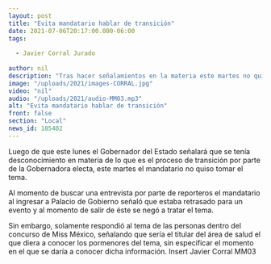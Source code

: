 ```yaml
---
layout: post
title: "Evita mandatario hablar de transición"
date: 2021-07-06T20:17:00.000-06:00
tags:
  
  - Javier Corral Jurado
  
author: nil
description: "Tras hacer señalamientos en la materia este martes no quiere tratar el tema ante los medios."
image: "/uploads/2021/images-CORRAL.jpg"
video: "nil"
audio: "/uploads/2021/audio-MM03.mp3"
alt: "Evita mandatario hablar de transición"
front: false
section: "Local"
news_id: 185402
---
```


Luego de que este lunes el Gobernador del Estado señalará que se tenía desconocimiento en materia de lo que es el proceso de transición por parte de la Gobernadora electa, este martes el mandatario no quiso tomar el tema.

Al momento de buscar una entrevista por parte de reporteros el mandatario al ingresar a Palacio de Gobierno señaló que estaba retrasado para un evento y al momento de salir de éste se negó a tratar el tema.

Sin embargo, solamente respondió al tema de las personas dentro del concurso de Miss México, señalando que sería el titular del área de salud el que diera a conocer los pormenores del tema, sin especificar el momento en el que se daría a conocer dicha información.
Insert Javier Corral MM03
